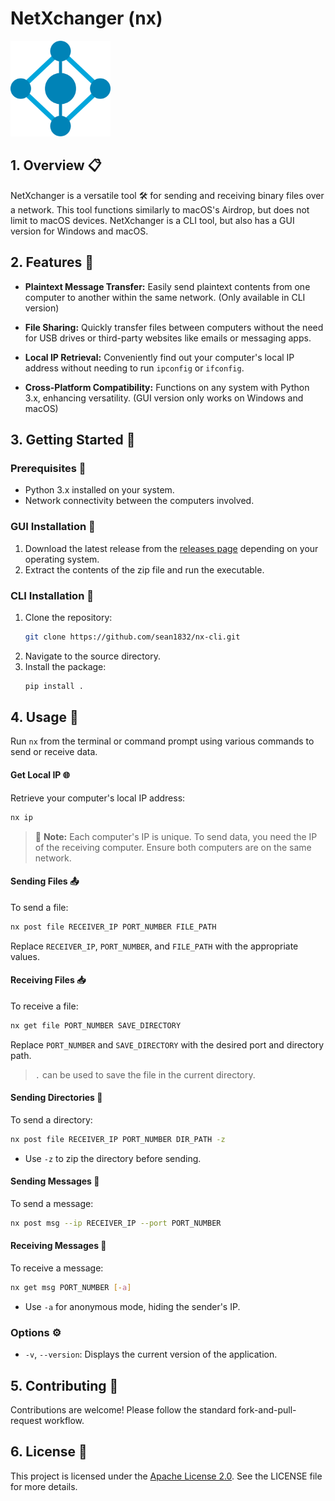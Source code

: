# NetXchanger (nx)

<img src="nx/assets/icon.png" width="160">

## 1. Overview 📋
NetXchanger is a versatile tool 🛠️ for sending and receiving binary files over a network. This tool functions similarly to macOS's Airdrop, but does not limit to macOS devices. NetXchanger is a CLI tool, but also has a GUI version for Windows and macOS.

## 2. Features 🌟
- **Plaintext Message Transfer:** Easily send plaintext contents from one computer to another within the same network. (Only available in CLI version)

- **File Sharing:** Quickly transfer files between computers without the need for USB drives or third-party websites like emails or messaging apps.

- **Local IP Retrieval:** Conveniently find out your computer's local IP address without needing to run `ipconfig` or `ifconfig`.

- **Cross-Platform Compatibility:** Functions on any system with Python 3.x, enhancing versatility. (GUI version only works on Windows and macOS)


## 3. Getting Started 🚀

### Prerequisites 📝
- Python 3.x installed on your system.
- Network connectivity between the computers involved.

### GUI Installation 🔧
1. Download the latest release from the [releases page](https://github.com/sean1832/nx-cli/releases/latest) depending on your operating system.
2. Extract the contents of the zip file and run the executable.

### CLI Installation 🔧
1. Clone the repository:
   ```bash
   git clone https://github.com/sean1832/nx-cli.git
   ```
2. Navigate to the source directory.
3. Install the package:
   ```bash
   pip install .
   ```

## 4. Usage 📖
Run `nx` from the terminal or command prompt using various commands to send or receive data.

#### Get Local IP 🌐
Retrieve your computer's local IP address:
   ```bash
   nx ip
   ```
> 📝 **Note:** Each computer's IP is unique. To send data, you need the IP of the receiving computer. Ensure both computers are on the same network.

#### Sending Files 📤

To send a file:
   ```bash
   nx post file RECEIVER_IP PORT_NUMBER FILE_PATH
   ```
Replace `RECEIVER_IP`, `PORT_NUMBER`, and `FILE_PATH` with the appropriate values.

#### Receiving Files 📥
To receive a file:
   ```bash
   nx get file PORT_NUMBER SAVE_DIRECTORY
   ```
Replace `PORT_NUMBER` and `SAVE_DIRECTORY` with the desired port and directory path. 
> `.` can be used to save the file in the current directory.

#### Sending Directories 📂
To send a directory:
   ```bash
   nx post file RECEIVER_IP PORT_NUMBER DIR_PATH -z
   ```
- Use `-z` to zip the directory before sending.

#### Sending Messages 💬
To send a message:
   ```bash
   nx post msg --ip RECEIVER_IP --port PORT_NUMBER
   ```

#### Receiving Messages 📨
To receive a message:
   ```bash
   nx get msg PORT_NUMBER [-a]
   ```
- Use `-a` for anonymous mode, hiding the sender's IP.

### Options ⚙️
- `-v`, `--version`: Displays the current version of the application.

## 5. Contributing 🤝
Contributions are welcome! Please follow the standard fork-and-pull-request workflow.

## 6. License 📄
This project is licensed under the [Apache License 2.0](LICENSE). See the LICENSE file for more details.